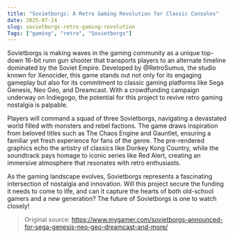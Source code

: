 ```yaml
---
title: "Sovietborgs: A Retro Gaming Revolution for Classic Consoles"
date: 2025-07-14
slug: sovietborgs-retro-gaming-revolution
Tags: ["gaming", "retro", "Sovietborgs"]
---
```

Sovietborgs is making waves in the gaming community as a unique top-down 16-bit runn gun shooter that transports players to an alternate timeline dominated by the Soviet Empire. Developed by @RetroSumus, the studio known for Xenocider, this game stands out not only for its engaging gameplay but also for its commitment to classic gaming platforms like Sega Genesis, Neo Geo, and Dreamcast. With a crowdfunding campaign underway on Indiegogo, the potential for this project to revive retro gaming nostalgia is palpable.

Players will command a squad of three Sovietborgs, navigating a devastated world filled with monsters and rebel factions. The game draws inspiration from beloved titles such as The Chaos Engine and Gauntlet, ensuring a familiar yet fresh experience for fans of the genre. The pre-rendered graphics echo the artistry of classics like Donkey Kong Country, while the soundtrack pays homage to iconic series like Red Alert, creating an immersive atmosphere that resonates with retro enthusiasts.

As the gaming landscape evolves, Sovietborgs represents a fascinating intersection of nostalgia and innovation. Will this project secure the funding it needs to come to life, and can it capture the hearts of both old-school gamers and a new generation? The future of Sovietborgs is one to watch closely!

> Original source: https://www.mygamer.com/sovietborgs-announced-for-sega-genesis-neo-geo-dreamcast-and-more/